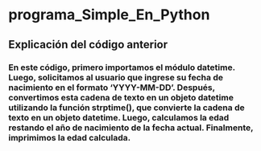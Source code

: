 # programa_Simple_En_Python
## Explicación del código anterior
### En este código, primero importamos el módulo datetime. Luego, solicitamos al usuario que ingrese su fecha de nacimiento en el formato ‘YYYY-MM-DD’. Después, convertimos esta cadena de texto en un objeto datetime utilizando la función strptime(), que convierte la cadena de texto en un objeto datetime. Luego, calculamos la edad restando el año de nacimiento de la fecha actual. Finalmente, imprimimos la edad calculada.
